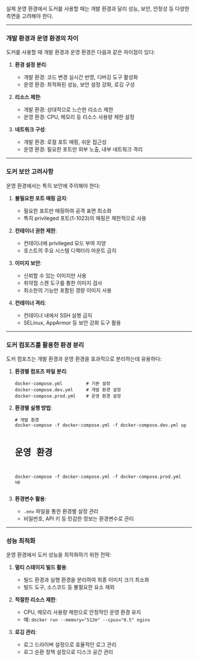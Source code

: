 <p>실제 운영 환경에서 도커를 사용할 때는 개발 환경과 달리 성능, 보안, 안정성 등 다양한 측면을 고려해야 한다.</p>
<hr />
<h3 id="개발-환경과-운영-환경의-차이">개발 환경과 운영 환경의 차이</h3>
<p>도커를 사용할 때 개발 환경과 운영 환경은 다음과 같은 차이점이 있다:</p>
<ol>
<li><p><strong>환경 설정 분리</strong>:</p>
<ul>
<li>개발 환경: 코드 변경 실시간 반영, 디버깅 도구 활성화</li>
<li>운영 환경: 최적화된 성능, 보안 설정 강화, 로깅 구성</li>
</ul>
</li>
<li><p><strong>리소스 제한</strong>:</p>
<ul>
<li>개발 환경: 상대적으로 느슨한 리소스 제한</li>
<li>운영 환경: CPU, 메모리 등 리소스 사용량 제한 설정</li>
</ul>
</li>
<li><p><strong>네트워크 구성</strong>:</p>
<ul>
<li>개발 환경: 로컬 포트 매핑, 쉬운 접근성</li>
<li>운영 환경: 필요한 포트만 외부 노출, 내부 네트워크 격리</li>
</ul>
</li>
</ol>
<hr />
<h3 id="도커-보안-고려사항">도커 보안 고려사항</h3>
<p>운영 환경에서는 특히 보안에 주의해야 한다:</p>
<ol>
<li><p><strong>불필요한 포트 매핑 금지</strong>:</p>
<ul>
<li>필요한 포트만 매핑하여 공격 표면 최소화</li>
<li>특히 privileged 포트(1-1023)의 매핑은 제한적으로 사용</li>
</ul>
</li>
<li><p><strong>컨테이너 권한 제한</strong>:</p>
<ul>
<li>컨테이너에 privileged 모드 부여 지양</li>
<li>호스트의 주요 시스템 디렉터리 마운트 금지</li>
</ul>
</li>
<li><p><strong>이미지 보안</strong>:</p>
<ul>
<li>신뢰할 수 있는 이미지만 사용</li>
<li>취약점 스캔 도구를 통한 이미지 검사</li>
<li>최소한의 기능만 포함된 경량 이미지 사용</li>
</ul>
</li>
<li><p><strong>컨테이너 격리</strong>:</p>
<ul>
<li>컨테이너 내에서 SSH 실행 금지</li>
<li>SELinux, AppArmor 등 보안 강화 도구 활용</li>
</ul>
</li>
</ol>
<hr />
<h3 id="도커-컴포즈를-활용한-환경-분리">도커 컴포즈를 활용한 환경 분리</h3>
<p>도커 컴포즈는 개발 환경과 운영 환경을 효과적으로 분리하는데 유용하다:</p>
<ol>
<li><p><strong>환경별 컴포즈 파일 분리</strong>:</p>
<pre><code>docker-compose.yml         # 기본 설정
docker-compose.dev.yml     # 개발 환경 설정
docker-compose.prod.yml    # 운영 환경 설정</code></pre></li>
<li><p><strong>환경별 실행 방법</strong>:</p>
<pre><code class="language-bash"># 개발 환경
docker-compose -f docker-compose.yml -f docker-compose.dev.yml up

# 운영 환경
docker-compose -f docker-compose.yml -f docker-compose.prod.yml up</code></pre>
</li>
<li><p><strong>환경변수 활용</strong>:</p>
<ul>
<li><code>.env</code> 파일을 통한 환경별 설정 관리</li>
<li>비밀번호, API 키 등 민감한 정보는 환경변수로 관리</li>
</ul>
</li>
</ol>
<hr />
<h3 id="성능-최적화">성능 최적화</h3>
<p>운영 환경에서 도커 성능을 최적화하기 위한 전략:</p>
<ol>
<li><p><strong>멀티 스테이지 빌드 활용</strong>:</p>
<ul>
<li>빌드 환경과 실행 환경을 분리하여 최종 이미지 크기 최소화</li>
<li>빌드 도구, 소스코드 등 불필요한 요소 제외</li>
</ul>
</li>
<li><p><strong>적절한 리소스 제한</strong>:</p>
<ul>
<li>CPU, 메모리 사용량 제한으로 안정적인 운영 환경 유지</li>
<li>예: <code>docker run --memory=&quot;512m&quot; --cpus=&quot;0.5&quot; nginx</code></li>
</ul>
</li>
<li><p><strong>로깅 관리</strong>:</p>
<ul>
<li>로그 드라이버 설정으로 효율적인 로그 관리</li>
<li>로그 순환 정책 설정으로 디스크 공간 관리</li>
</ul>
</li>
</ol>